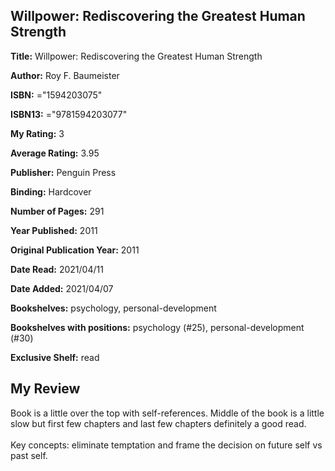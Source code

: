 ## Willpower: Rediscovering the Greatest Human Strength

**Title:** Willpower: Rediscovering the Greatest Human Strength

**Author:** Roy F. Baumeister

**ISBN:** ="1594203075"

**ISBN13:** ="9781594203077"

**My Rating:** 3

**Average Rating:** 3.95

**Publisher:** Penguin Press

**Binding:** Hardcover

**Number of Pages:** 291

**Year Published:** 2011

**Original Publication Year:** 2011

**Date Read:** 2021/04/11

**Date Added:** 2021/04/07

**Bookshelves:** psychology, personal-development

**Bookshelves with positions:** psychology (#25), personal-development (#30)

**Exclusive Shelf:** read


## My Review

Book is a little over the top with self-references. Middle of the book is a little slow but first few chapters and last few chapters definitely a good read.<br/><br/>Key concepts: eliminate temptation and frame the decision on future self vs past self.
